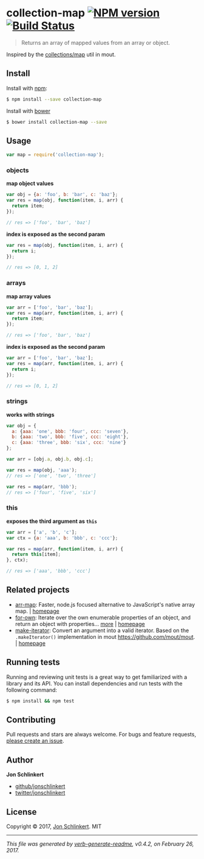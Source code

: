 # collection-map [![NPM version](https://img.shields.io/npm/v/collection-map.svg?style=flat)](https://www.npmjs.com/package/collection-map) [![Build Status](https://img.shields.io/travis/jonschlinkert/collection-map.svg?style=flat)](https://travis-ci.org/jonschlinkert/collection-map)

> Returns an array of mapped values from an array or object.

Inspired by the [collections/map][mout] util in mout.

## Install
Install with [npm](https://www.npmjs.com/):

```sh
$ npm install --save collection-map
```
Install with [bower](https://bower.io/)

```sh
$ bower install collection-map --save
```

## Usage

```js
var map = require('collection-map');
```

### objects

**map object values**

```js
var obj = {a: 'foo', b: 'bar', c: 'baz'};
var res = map(obj, function(item, i, arr) {
  return item;
});

// res => ['foo', 'bar', 'baz']
```

**index is exposed as the second param**

```js
var res = map(obj, function(item, i, arr) {
  return i;
});

// res => [0, 1, 2]
```

### arrays

**map array values**

```js
var arr = ['foo', 'bar', 'baz'];
var res = map(arr, function(item, i, arr) {
  return item;
});

// res => ['foo', 'bar', 'baz']
```

**index is exposed as the second param**

```js
var arr = ['foo', 'bar', 'baz'];
var res = map(arr, function(item, i, arr) {
  return i;
});

// res => [0, 1, 2]
```

### strings

**works with strings**

```js
var obj = {
  a: {aaa: 'one', bbb: 'four', ccc: 'seven'},
  b: {aaa: 'two', bbb: 'five', ccc: 'eight'},
  c: {aaa: 'three', bbb: 'six', ccc: 'nine'}
};

var arr = [obj.a, obj.b, obj.c];

var res = map(obj, 'aaa');
// res => ['one', 'two', 'three']

var res = map(arr, 'bbb');
// res => ['four', 'five', 'six']
```

### this

**exposes the third argument as `this`**

```js
var arr = ['a', 'b', 'c'];
var ctx = {a: 'aaa', b: 'bbb', c: 'ccc'};

var res = map(arr, function(item, i, arr) {
  return this[item];
}, ctx);

// res => ['aaa', 'bbb', 'ccc']
```

## Related projects
- [arr-map](https://www.npmjs.com/package/arr-map): Faster, node.js focused alternative to JavaScript's native array map. | [homepage](https://github.com/jonschlinkert/arr-map "Faster, node.js focused alternative to JavaScript's native array map.")
- [for-own](https://www.npmjs.com/package/for-own): Iterate over the own enumerable properties of an object, and return an object with properties… [more](https://github.com/jonschlinkert/for-own) | [homepage](https://github.com/jonschlinkert/for-own "Iterate over the own enumerable properties of an object, and return an object with properties that evaluate to true from the callback. Exit early by returning `false`. JavaScript/Node.js.")
- [make-iterator](https://www.npmjs.com/package/make-iterator): Convert an argument into a valid iterator. Based on the `.makeIterator()` implementation in mout https://github.com/mout/mout. | [homepage](https://github.com/jonschlinkert/make-iterator "Convert an argument into a valid iterator. Based on the `.makeIterator()` implementation in mout https://github.com/mout/mout.")  

## Running tests
Running and reviewing unit tests is a great way to get familiarized with a library and its API. You can install dependencies and run tests with the following command:

```sh
$ npm install && npm test
```

## Contributing
Pull requests and stars are always welcome. For bugs and feature requests, [please create an issue](../../issues/new).

## Author
**Jon Schlinkert**

+ [github/jonschlinkert](https://github.com/jonschlinkert)
+ [twitter/jonschlinkert](https://twitter.com/jonschlinkert)

## License
Copyright © 2017, [Jon Schlinkert](https://github.com/jonschlinkert).
MIT

***

_This file was generated by [verb-generate-readme](https://github.com/verbose/verb-generate-readme), v0.4.2, on February 26, 2017._

[mout]: http://moutjs.com/